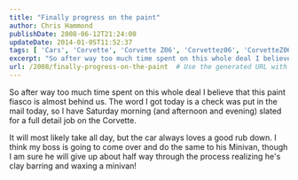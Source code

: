 ```yaml
---
title: "Finally progress on the paint"
author: Chris Hammond
publishDate: 2008-06-12T21:24:00
updateDate: 2014-01-05T11:52:37
tags: [ 'Cars', 'Corvette', 'Corvette Z06', 'Corvettez06', 'CorvetteZ06org' ]
excerpt: "So after way too much time spent on this whole deal I believe that this paint fiasco is almost behind us. The word I got today is a check was put in the mail today, so I have Saturday morning (and afternoon and evening) slated for a full detail job on the Corvette.   It will most likely take all day, but the car always loves a good rub down. I think my boss is going to come over and do the same to his Minivan, though I am sure he will give up about half way through the process realizing he's clay barring and waxing a minivan!  "
url: /2008/finally-progress-on-the-paint  # Use the generated URL with year
---
```

<p>So after way too much time spent on this whole deal I believe that this paint fiasco is almost behind us. The word I got today is a check was put in the mail today, so I have Saturday morning (and afternoon and evening) slated for a full detail job on the Corvette.</p> <p>It will most likely take all day, but the car always loves a good rub down. I think my boss is going to&#160;come over and do the same to his Minivan,&#160;though I am sure he will give up about half way through the process realizing he's clay barring and waxing a minivan!&#160;</p>
